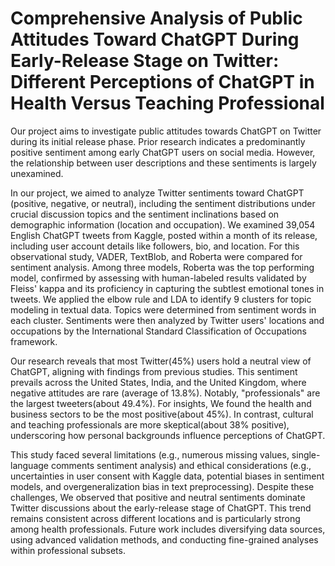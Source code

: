 # Comprehensive Analysis of Public Attitudes Toward ChatGPT During Early-Release Stage on Twitter: Different Perceptions of ChatGPT in Health Versus Teaching Professional

Our project aims to investigate public attitudes towards ChatGPT on Twitter during its initial release phase. Prior research indicates a predominantly positive sentiment among early ChatGPT users on social media. However, the relationship between user descriptions and these sentiments is largely unexamined. 

In our project, we aimed to analyze Twitter sentiments toward ChatGPT (positive, negative, or neutral), including the sentiment distributions under crucial discussion topics and the sentiment inclinations based on demographic information (location and occupation). We examined 39,054 English ChatGPT tweets from Kaggle, posted within a month of its release, including user account details like followers, bio, and location. For this observational study, VADER, TextBlob, and Roberta were compared for sentiment analysis. Among three models, Roberta was the top performing model, confirmed by assessing with human-labeled results validated by Fleiss' kappa and its proficiency in capturing the subtlest emotional tones in tweets. We applied the elbow rule and LDA to identify 9 clusters for topic modeling in textual data. Topics were determined from sentiment words in each cluster. Sentiments were then analyzed by Twitter users' locations and occupations by the International Standard Classification of Occupations framework. 

Our research reveals that most Twitter(45%) users hold a neutral view of ChatGPT, aligning with findings from previous studies. This sentiment prevails across the United States, India, and the United Kingdom, where negative attitudes are rare (average of 13.8%). Notably, "professionals" are the largest tweeters(about 49.4%). For insights, We found the health and business sectors to be the most positive(about 45%). In contrast, cultural and teaching professionals are more skeptical(about 38% positive), underscoring how personal backgrounds influence perceptions of ChatGPT. 

This study faced several limitations (e.g., numerous missing values, single-language comments sentiment analysis) and ethical considerations (e.g., uncertainties in user consent with Kaggle data, potential biases in sentiment models, and overgeneralization bias in text preprocessing). Despite these challenges, We observed that positive and neutral sentiments dominate Twitter discussions about the early-release stage of ChatGPT. This trend remains consistent across different locations and is particularly strong among health professionals. Future work includes diversifying data sources, using advanced validation methods, and conducting fine-grained analyses within professional subsets.
